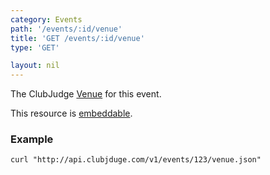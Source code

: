 ```yaml
---
category: Events
path: '/events/:id/venue'
title: 'GET /events/:id/venue'
type: 'GET'

layout: nil
---
```


The ClubJudge [Venue](#/venue-model) for this event.

This resource is [embeddable](#/resource-embedding).

### Example

```
curl "http://api.clubjduge.com/v1/events/123/venue.json"
```

